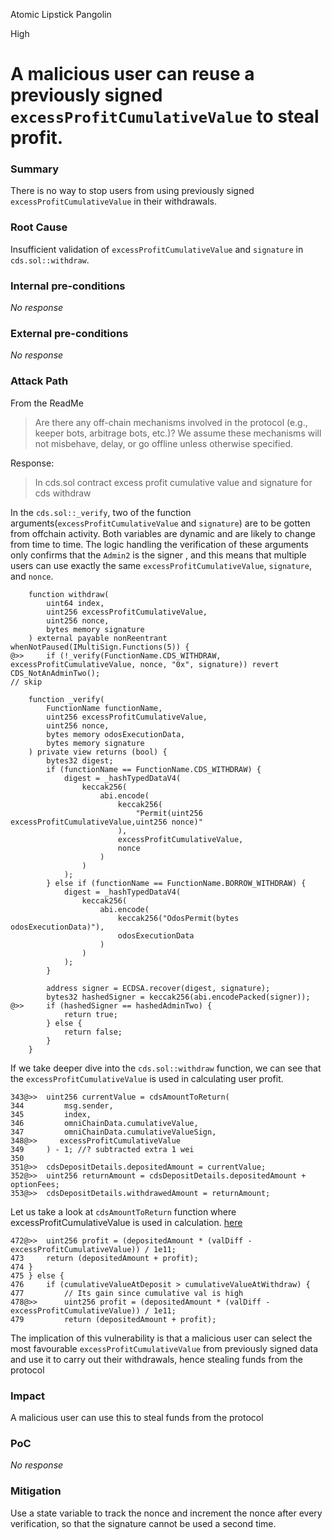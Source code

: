 Atomic Lipstick Pangolin

High

# A malicious user can reuse a previously signed `excessProfitCumulativeValue` to steal profit.

### Summary

There is no way to stop users from using previously signed  `excessProfitCumulativeValue` in their withdrawals.

### Root Cause

Insufficient validation of  `excessProfitCumulativeValue` and `signature` in `cds.sol::withdraw`.

### Internal pre-conditions

_No response_

### External pre-conditions

_No response_

### Attack Path

From the ReadMe 
> Are there any off-chain mechanisms involved in the protocol (e.g., keeper bots, arbitrage bots, etc.)? We assume these mechanisms will not misbehave, delay, or go offline unless otherwise specified.

Response:
> In cds.sol contract
excess profit cumulative value and signature for cds withdraw

In the `cds.sol::_verify`, two of the function arguments(`excessProfitCumulativeValue` and `signature`) are to be  gotten from offchain activity. Both variables are dynamic and are likely to change from time to time. The logic handling the verification of these arguments only confirms that the `Admin2` is the signer , and this means that multiple users can use exactly the same `excessProfitCumulativeValue`, `signature`, and `nonce`. 
 
```solidity
    function withdraw(
        uint64 index,
        uint256 excessProfitCumulativeValue,
        uint256 nonce,
        bytes memory signature
    ) external payable nonReentrant whenNotPaused(IMultiSign.Functions(5)) {
@>>     if (!_verify(FunctionName.CDS_WITHDRAW, excessProfitCumulativeValue, nonce, "0x", signature)) revert CDS_NotAnAdminTwo();
// skip
```
```solidity
    function _verify(
        FunctionName functionName,
        uint256 excessProfitCumulativeValue,
        uint256 nonce,
        bytes memory odosExecutionData,
        bytes memory signature
    ) private view returns (bool) {
        bytes32 digest;
        if (functionName == FunctionName.CDS_WITHDRAW) {
            digest = _hashTypedDataV4(
                keccak256(
                    abi.encode(
                        keccak256(
                            "Permit(uint256 excessProfitCumulativeValue,uint256 nonce)"
                        ),
                        excessProfitCumulativeValue,
                        nonce
                    )
                )
            );
        } else if (functionName == FunctionName.BORROW_WITHDRAW) {
            digest = _hashTypedDataV4(
                keccak256(
                    abi.encode(
                        keccak256("OdosPermit(bytes odosExecutionData)"),
                        odosExecutionData
                    )
                )
            );
        }

        address signer = ECDSA.recover(digest, signature);
        bytes32 hashedSigner = keccak256(abi.encodePacked(signer));
@>>     if (hashedSigner == hashedAdminTwo) {
            return true;
        } else {
            return false;
        }
    }
```

If we take deeper dive into the `cds.sol::withdraw` function, we can see that the `excessProfitCumulativeValue` is used in calculating user profit. 
```solidity
343@>>  uint256 currentValue = cdsAmountToReturn( 
344         msg.sender,
345         index,
346         omniChainData.cumulativeValue,
347         omniChainData.cumulativeValueSign,
348@>>     excessProfitCumulativeValue
349     ) - 1; //? subtracted extra 1 wei
350 
351@>>  cdsDepositDetails.depositedAmount = currentValue;
352@>>  uint256 returnAmount = cdsDepositDetails.depositedAmount + optionFees;
353@>>  cdsDepositDetails.withdrawedAmount = returnAmount;
```
Let us take a look at `cdsAmountToReturn` function where excessProfitCumulativeValue is used in calculation. [here](https://github.com/sherlock-audit/2024-11-autonomint/blob/main/Blockchain/Blockchian/contracts/Core_logic/CDS.sol#L472-L478)
```solidity
472@>>  uint256 profit = (depositedAmount * (valDiff - excessProfitCumulativeValue)) / 1e11;
473     return (depositedAmount + profit);
474 }
475 } else {
476     if (cumulativeValueAtDeposit > cumulativeValueAtWithdraw) {
477         // Its gain since cumulative val is high
478@>>      uint256 profit = (depositedAmount * (valDiff - excessProfitCumulativeValue)) / 1e11;
479         return (depositedAmount + profit);
```
The implication of this vulnerability is that a malicious user can select the most favourable `excessProfitCumulativeValue` from previously signed data and use it to carry out their withdrawals, hence stealing funds from the protocol

### Impact

A malicious user can use this to steal funds from the protocol

### PoC

_No response_

### Mitigation

Use a state variable to track the nonce and increment the nonce after every verification, so that the signature cannot be used a second time. 